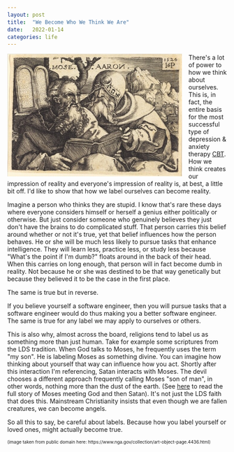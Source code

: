 ```yaml
---
layout: post
title:  "We Become Who We Think We Are"
date:   2022-01-14
categories: life
---
```


<p align="left">
<img src="/assets/2022-01-14/moses.jpeg" style="width:400px; float:left; margin-right: 15px" />


There's a lot of power to how we think about ourselves. This is, in fact, the entire basis for the most successful type of depression & anxiety therapy <a href="https://en.wikipedia.org/wiki/Cognitive_behavioral_therapy">CBT</a>. How we think creates our impression of reality and everyone's impression of reality is, at best, a little bit off. I'd like to show that how we label ourselves can become reality.

Imagine a person who thinks they are stupid. I know that's rare these days where everyone considers himself or herself a genius either politically or otherwise. But just consider someone who genuinely believes they just don't have the brains to do complicated stuff. That person carries this belief around whether or not it's true, yet that belief influences how the person behaves. He or she will be much less likely to pursue tasks that enhance intelligence. They will learn less, practice less, or study less because "What's the point if I'm dumb?" floats around in the back of their head. When this carries on long enough, that person will in fact become dumb in reality. Not because he or she was destined to be that way genetically but because they believed it to be the case in the first place.

The same is true but in reverse.

If you believe yourself a software engineer, then you will pursue tasks that a software engineer would do thus making you a better software engineer. The same is true for any label we may apply to ourselves or others. 

This is also why, almost across the board, religions tend to label us as something more than just human. Take for example some scriptures from the LDS tradition. When God talks to Moses, he frequently uses the term "my son". He is labeling Moses as something divine. You can imagine how thinking about yourself that way can influence how you act. Shortly after this interaction I'm referencing, Satan interacts with Moses. The devil chooses a different approach frequently calling Moses "son of man", in other words, nothing more than the dust of the earth. (See <a href="https://abn.churchofjesuschrist.org/study/scriptures/pgp/moses/1?lang=eng">here</a> to read the full story of Moses meeting God and then Satan). It's not just the LDS faith that does this. Mainstream Christianity insists that even though we are fallen creatures, we can become angels.

So all this to say, be careful about labels. Because how you label yourself or loved ones, might actually become true.
</p>
<p style="font-size:10px">
(image taken from public domain here: https://www.nga.gov/collection/art-object-page.4436.html)
</p>